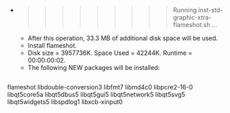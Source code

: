 * >>>>>>>>> Running inst-std-graphic-xtra-flameshot.sh ...
  * After this operation, 33.3 MB of additional disk space will be used.
  * Install flameshot.
  * Disk size = 3957736K. Space Used = 42244K. Runtime = 00:00:00:02.
  * The following NEW packages will be installed:
  ```bash
flameshot libdouble-conversion3 libfmt7 libmd4c0 libpcre2-16-0
libqt5core5a libqt5dbus5 libqt5gui5 libqt5network5 libqt5svg5
libqt5widgets5 libspdlog1 libxcb-xinput0
  ```

